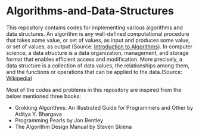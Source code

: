 # Algorithms-and-Data-Structures

This repository contains codes for implementing various algorithms and data structures.
An algorithm is any well-defined computational procedure that takes some value, or set of values, as input and produces some value, or set of values, as output (Source: [Introduction to Algorithms](https://mitpress.mit.edu/books/introduction-algorithms-third-edition)).
In computer science, a data structure is a data organization, management, and storage format that enables efficient access and modification. More precisely, a data structure is a collection of data values, the relationships among them, and the functions or operations that can be applied to the data.(Source: [Wikipedia](https://en.wikipedia.org/wiki/Data_structure))

Most of the codes and problems in this repository are inspired from the below mentioned three books:
* Grokking Algorithms: An Illustrated Guide for Programmers and Other by Aditya Y. Bhargava
* Programming Pearls by Jon Bentley
* The Algorithm Design Manual by Steven Skiena

